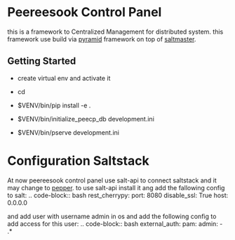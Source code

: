 # Peereesook Control Panel
this is a framework to Centralized Management for distributed system. 
this framework use build via [pyramid](docs.pylonsproject.org/en/latest/docs/pyramid.html) framework on top of [saltmaster](https://docs.saltstack.com/en/getstarted/).

Getting Started
---------------
- create virtual env and activate it

- cd <directory containing this file>

- $VENV/bin/pip install -e .

- $VENV/bin/initialize_peecp_db development.ini 

- $VENV/bin/pserve development.ini

# Configuration Saltstack
At now peereesook control panel use salt-api to connect saltstack and it may change to [pepper](https://github.com/saltstack/pepper).
to use salt-api install it ang add the fallowing config to salt:
.. code-block:: bash
    rest_cherrypy:
        port: 8080
        disable_ssl: True
        host: 0.0.0.0

and add user with username admin in os and add the following config to add access for this user:
.. code-block:: bash
  external_auth:
    pam:
      admin:
        - .*